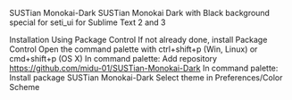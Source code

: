 SUSTian Monokai-Dark
SUSTian Monokai Dark with Black background special for seti_ui for Sublime Text 2 and 3

Installation
Using Package Control
If not already done, install Package Control
Open the command palette with ctrl+shift+p (Win, Linux) or cmd+shift+p (OS X)
In command palette: Add repository https://github.com/midu-01/SUSTian-Monokai-Dark
In command palette: Install package SUSTian Monokai-Dark
Select theme in Preferences/Color Scheme
